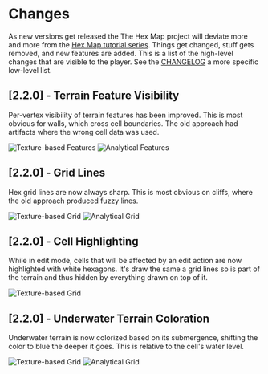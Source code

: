 # Changes

As new versions get released the The Hex Map project will deviate more and more from the [Hex Map tutorial series](https://catlikecoding.com/unity/tutorials/hex-map/). Things get changed, stuff gets removed, and new features are added. This is a list of the high-level changes that are visible to the player. See the [CHANGELOG](../CHANGELOG.md") a more specific low-level list.

## [2.2.0] - Terrain Feature Visibility

Per-vertex visibility of terrain features has been improved. This is most obvious for walls, which cross cell boundaries. The old approach had artifacts where the wrong cell data was used.

![Texture-based Features](images/2_2_0/features-texture.jpg) ![Analytical Features](images/2_2_0/features-analytical.jpg)

## [2.2.0] - Grid Lines

Hex grid lines are now always sharp. This is most obvious on cliffs, where the old approach produced fuzzy lines.

![Texture-based Grid](images/2_2_0/grid-texture.jpg) ![Analytical Grid](images/2_2_0/grid-analytical.jpg)

## [2.2.0] - Cell Highlighting

While in edit mode, cells that will be affected by an edit action are now highlighted with white hexagons. It's draw the same a grid lines so is part of the terrain and thus hidden by everything drawn on top of it.

![Texture-based Grid](images/2_2_0/cell-highlighting.jpg)

## [2.2.0] - Underwater Terrain Coloration

Underwater terrain is now colorized based on its submergence, shifting the color to blue the deeper it goes. This is relative to the cell's water level.

![Texture-based Grid](images/2_2_0/submergence-uncolorized.jpg) ![Analytical Grid](images/2_2_0/submergence-colorized.jpg)
